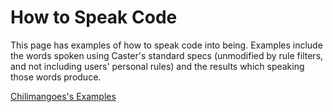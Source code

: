 # How to Speak Code

This page has examples of how to speak code into being. Examples include the words spoken using Caster's standard specs (unmodified by rule filters, and not including users' personal rules) and the results which speaking those words produce.

[Chilimangoes's Examples](speaking/examples1)
